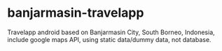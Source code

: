 # banjarmasin-travelapp

Travelapp android based on Banjarmasin City, South Borneo, Indonesia, include google maps API, using static data/dummy data, not database.
